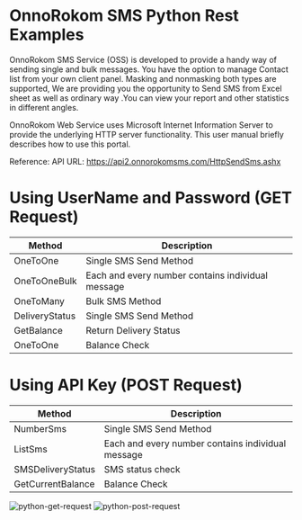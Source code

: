 # OnnoRokom SMS Python Rest Examples
OnnoRokom SMS Service (OSS) is developed to provide a handy way of sending single and bulk messages. You have the option to manage Contact list from your own client panel. Masking and nonmasking both types are supported, We are providing you the opportunity to Send SMS from Excel sheet as well as ordinary way .You can view your report and other statistics in different angles.      
   
OnnoRokom Web Service uses Microsoft Internet Information Server to provide the underlying HTTP server functionality.
This user manual briefly describes how to use this portal.   
 
Reference:
API URL: https://api2.onnorokomsms.com/HttpSendSms.ashx

# Using UserName and Password (GET Request)
Method | Description
--- | ---
OneToOne | Single SMS Send Method
OneToOneBulk | Each and every number contains individual message
OneToMany | Bulk SMS Method
DeliveryStatus | Single SMS Send Method
GetBalance | Return Delivery Status
OneToOne | Balance Check

# Using API Key (POST Request)
Method | Description
--- | ---
NumberSms | Single SMS Send Method
ListSms | Each and every number contains individual message
SMSDeliveryStatus | SMS status check
GetCurrentBalance | Balance Check

![python-get-request](https://user-images.githubusercontent.com/4995276/74226949-a8b7de00-4ce7-11ea-9bbb-9caebeafcd6c.png)
![python-post-request](https://user-images.githubusercontent.com/4995276/74226982-b1a8af80-4ce7-11ea-995f-2f97ef6fcca0.png)

